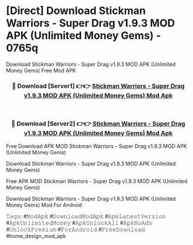 # [Direct] Download Stickman Warriors - Super Drag v1.9.3 MOD APK (Unlimited Money Gems) - 0765q
Download Stickman Warriors - Super Drag v1.9.3 MOD APK (Unlimited Money Gems) Free Mod APK

<div align="center">
<h3>🔴 Download [Server1] 👉👉 <a href="https://apk-comot.site?title=Stickman_Warriors_-_Super_Drag_v1.9.3_MOD_APK_(Unlimited_Money_Gems)">Stickman Warriors - Super Drag v1.9.3 MOD APK (Unlimited Money Gems) Mod Apk</a></h3><br>

<h3>🔴 Download [Server2] 👉👉 <a href="https://apk-comot.site?title=Stickman_Warriors_-_Super_Drag_v1.9.3_MOD_APK_(Unlimited_Money_Gems)">Stickman Warriors - Super Drag v1.9.3 MOD APK (Unlimited Money Gems) Mod Apk</a></h3>
</div>


Free Download APK MOD Stickman Warriors - Super Drag v1.9.3 MOD APK (Unlimited Money Gems)

Download Stickman Warriors - Super Drag v1.9.3 MOD APK (Unlimited Money Gems) 

Free APK MOD Stickman Warriors - Super Drag v1.9.3 MOD APK (Unlimited Money Gems) 

Download Stickman Warriors - Super Drag v1.9.3 MOD APK (Unlimited Money Gems) Mod For Android

𝚃𝚊𝚐𝚜: #𝙼𝚘𝚍𝙰𝚙𝚔 #𝙳𝚘𝚠𝚗𝚕𝚘𝚊𝚍𝙼𝚘𝚍𝙰𝚙𝚔 #𝙰𝚙𝚔𝙻𝚊𝚝𝚎𝚜𝚝𝚅𝚎𝚛𝚜𝚒𝚘𝚗 #𝙰𝚙𝚔𝚄𝚗𝚕𝚒𝚖𝚒𝚝𝚎𝚍𝙼𝚘𝚗𝚎𝚢 #𝙰𝚙𝚔𝚄𝚗𝚕𝚘𝚌𝚔𝙰𝚕𝚕 #𝙰𝚙𝚔𝙽𝚘𝙰𝚍𝚜 #𝚄𝚗𝚕𝚘𝚌𝚔𝙿𝚛𝚎𝚖𝚒𝚞𝚖 #𝙵𝚘𝚛𝙰𝚗𝚍𝚛𝚘𝚒𝚍 #𝙵𝚛𝚎𝚎𝙳𝚘𝚠𝚗𝚕𝚘𝚊𝚍 #home_design_mod_apk